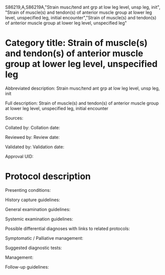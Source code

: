 S86219,A,S86219A,"Strain musc/tend ant grp at low leg level, unsp leg, init", "Strain of muscle(s) and tendon(s) of anterior muscle group at lower leg level, unspecified leg, initial encounter","Strain of muscle(s) and tendon(s) of anterior muscle group at lower leg level, unspecified leg"
# Category title: Strain of muscle(s) and tendon(s) of anterior muscle group at lower leg level, unspecified leg

Abbreviated description: Strain musc/tend ant grp at low leg level, unsp leg, init

Full description: Strain of muscle(s) and tendon(s) of anterior muscle group at lower leg level, unspecified leg, initial encounter

Sources:

Collated by:
Collation date:

Reviewed by:
Review date:

Validated by:
Validation date:

Approval UID:

# Protocol description

Presenting conditions:

History capture guidelines:

General examination guidelines:

Systemic examination guidelines:

Possible differential diagnoses with links to related protocols:

Symptomatic / Palliative management:

Suggested diagnostic tests:

Management:

Follow-up guidelines:
